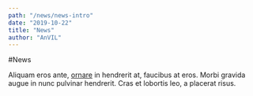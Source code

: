 ```yaml
---
path: "/news/news-intro"
date: "2019-10-22"
title: "News"
author: "AnVIL"
---
```


#News

Aliquam eros ante, [ornare](/about) in hendrerit at, faucibus at eros. Morbi gravida augue in nunc pulvinar hendrerit. Cras et lobortis leo, a placerat risus.

